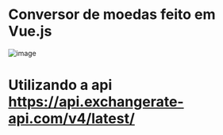 # Conversor de moedas feito em Vue.js

![image](https://user-images.githubusercontent.com/46357854/180898005-2baacd6c-5444-4725-b4f8-01363899b235.png)

# Utilizando a api https://api.exchangerate-api.com/v4/latest/

